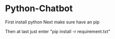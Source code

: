 # Python-Chatbot

First install python 
Next make sure have an pip 

Then at last just enter "pip install -r requirement.txt"
